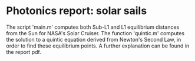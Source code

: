 # Photonics report: solar sails
The script 'main.m' computes both Sub-L1 and L1 equilibrium distances from the Sun for NASA's Solar Cruiser. The function 'quintic.m' computes the solution to a quintic equation derived from Newton's Second Law, in order to find these equilibrium points. A further explanation can be found in the report pdf.
